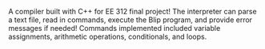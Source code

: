 A compiler built with C++ for EE 312 final project! The interpreter can parse a text file, read in commands, execute the Blip program, and provide error messages if needed! Commands implemented included variable assignments, arithmetic operations, conditionals, and loops.
 
